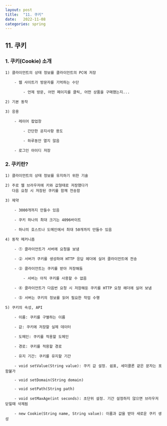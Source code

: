 ```yaml
---
layout: post
title:  "11. 쿠키"
date:   2022-11-08
categories: spring
---
```


## 11. 쿠키

### 1. 쿠키(Cookie) 소개

    1) 클라이언트의 상태 정보를 클라이언트의 PC에 저장

        - 웹 사이트가 방문자를 기억하는 수단

            - 언제 방문, 어떤 페이지를 클릭, 어떤 상품을 구매했는지...

    2) 기본 동작

    3) 응용

        - 레이어 팝업창 

            - 간단한 공지사항 용도 

            - 하루동안 열지 않음

        - 로그인 아이디 저장 

### 2. 쿠키란?

    1) 클라이언트의 상태 정보를 유지하기 위한 기술

    2) 주로 웹 브라우저에 키와 값형태로 저장했다가
       다음 요청 시 저장된 쿠키를 함께 전송함

    3) 제약

        - 3000개까지 만들수 있음

        - 쿠키 하나의 최대 크기는 4096바이트

        - 하나의 호스트나 도메인에서 최대 50개까지 만들수 있음

    4) 동작 메커니즘

        - ⓵ 클라이언트가 서버에 요청을 보냄   

        - ⓶ 서버가 쿠키를 생성하여 HTTP 응답 헤더에 실어 클라이언트에 전송

        - ⓷ 클라이언트는 쿠키를 받아 저장해둠

            - 서버는 아직 쿠키를 사용할 수 없음

        - ⓸ 클라이언트가 다음번 요청 시 저장해둔 쿠키를 HTTP 요청 헤더에 실어 보냄 

        - ⓹ 서버는 쿠키의 정보를 읽어 필요한 작업 수행   

    5) 쿠키의 속성, API

        - 이름: 쿠키를 구별하는 이름 

        - 값: 쿠키에 저장할 실제 데이터 

        - 도메인: 쿠키를 적용할 도메인 

        - 경로: 쿠키를 적용할 경로 

        - 유지 기간: 쿠키를 유지할 기간 

        - void setValue(String value): 쿠키 값 설정. 쉼표, 세미콜론 같은 문자는 포함불가

        - void setDomain(String domain)

        - void setPath(String path)

        - void setMaxAge(int seconds): 초단위 설정. 기간 설정하지 않으면 브라우저 닫힐때 삭제됨

        - new Cookie(String name, String value): 이름과 값을 받아 새로운 쿠키 생성 


                       